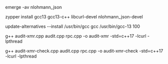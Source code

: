 emerge -av nlohmann_json

zypper install gcc13 gcc13-c++ libcurl-devel nlohmann_json-devel

update-alternatives --install /usr/bin/gcc gcc /usr/bin/gcc-13 100

g++ audit-xmr.cpp audit.cpp rpc.cpp -o audit-xmr -std=c++17 -lcurl -lpthread

g++ audit-xmr-check.cpp audit.cpp rpc.cpp -o audit-xmr-check -std=c++17 -lcurl -lpthread
